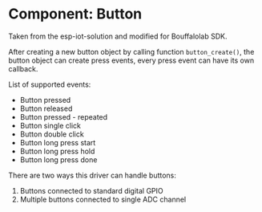 # Component: Button
Taken from the esp-iot-solution and modified for Bouffalolab SDK.

After creating a new button object by calling function `button_create()`, the button object can create press events, every press event can have its own callback.

List of supported events:
 * Button pressed
 * Button released
 * Button pressed - repeated
 * Button single click
 * Button double click
 * Button long press start
 * Button long press hold
 * Button long press done

There are two ways this driver can handle buttons:
1. Buttons connected to standard digital GPIO
2. Multiple buttons connected to single ADC channel
